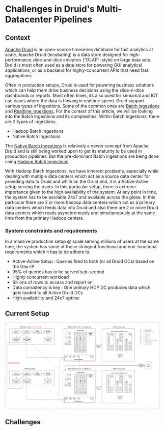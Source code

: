 # Challenges in Druid's Multi-Datacenter Pipelines
## Context
[Apache Druid](https://druid.apache.org/) is an open-source timeseries database for fast analytics at scale. Apache Druid (incubating) is a data store designed for high-performance slice-and-dice analytics ("OLAP"-style) on large data sets. Druid is most often used as a data store for powering GUI analytical applications, or as a backend for highly-concurrent APIs that need fast aggregations


Often in production setups, Druid is used for powering business solutions which can help them drive business decisions using the slice-n-dice dashboards or reports. Most often times, its also used for sensorial and IOT use cases where the data is flowing in realtime speed. Druid support various types of ingestions. Some of the common ones are [Batch ingestions](https://druid.apache.org/docs/latest/ingestion/batch-ingestion.html) and [Realtime ingestions](https://druid.apache.org/docs/latest/ingestion/stream-ingestion.html). For the context of this article, we will be looking into the Batch ingestions and its complexities. Within Batch ingestions, there are 2 types of ingestions.

 - Hadoop Batch Ingestions
 - Native Batch Ingestions 

The [Native Batch Ingestions](https://druid.apache.org/docs/latest/ingestion/native_tasks.html) is relatively a newer concept from Apache Druid and is still being worked upon to get its maturity to be used in production pipelines. But the pre-dominant Batch ingestions are being done using [Hadoop Batch Ingestions](https://druid.apache.org/docs/latest/ingestion/hadoop.html). 

With Hadoop Batch Ingestions, we have inherent problems, especially while dealing with multiple data centers which act as a source data center for providing data to Druid and while on the Druid end, it is a Active-Active setup serving the users. In this particular setup, there is extreme importance given to the high availability of the system. At any point in time, the system has to be available 24x7 and available across the globe. In this particular there are 2 or more hadoop data centers which act as a primary data centers which feeds data into Druid and also there are 2 or more Druid data centers which reads asynchronously and simultaneously at the same time from the primary Hadoop centers.

### System constraints and requirements 
In a massive production setup @ scale serving millions of users at the same time, the system has some of these stringent functional and non-functional requirements which it has to be adhere to.

 - Active-Active Setup : Queries fired to both (or all Druid DCs) based on the Geo-IP
 - 95% of queries has to be served sub-second
 - Highly concurrent workload
 - Billions of rows to access and report on
 - Data consistency is key : One primary HDP DC produces data which gets loaded to all Active Druid DCs
 - High availability and 24x7 uptime


## Current Setup

<img src="images/Druid_Overall_End-State-Architecture_Public_Uploading.png">

## Challenges 
